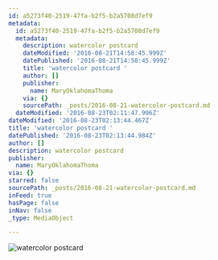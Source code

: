 ```yaml
---
id: a5273f40-2519-47fa-b2f5-b2a5708d7ef9
metadata:
  id: a5273f40-2519-47fa-b2f5-b2a5708d7ef9
  metadata:
    description: watercolor postcard
    dateModified: '2016-08-21T14:58:45.999Z'
    datePublished: '2016-08-21T14:58:45.999Z'
    title: 'watercolor postcard '
    author: []
    publisher:
      name: MaryOklahomaThoma
    via: {}
    sourcePath: _posts/2016-08-21-watercolor-postcard.md
  dateModified: '2016-08-23T02:11:47.996Z'
dateModified: '2016-08-23T02:13:44.467Z'
title: 'watercolor postcard '
datePublished: '2016-08-23T02:13:44.984Z'
author: []
description: watercolor postcard
publisher:
  name: MaryOklahomaThoma
via: {}
starred: false
sourcePath: _posts/2016-08-21-watercolor-postcard.md
inFeed: true
hasPage: false
inNav: false
_type: MediaObject

---
```

![watercolor postcard](https://the-grid-user-content.s3-us-west-2.amazonaws.com/ee95c9ef-8345-4756-be38-665ee5aa8bdf.jpg)